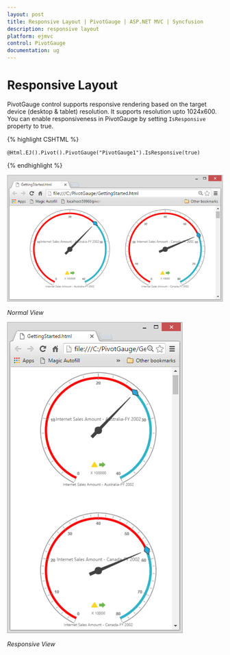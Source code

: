 ```yaml
---
layout: post
title: Responsive Layout | PivotGauge | ASP.NET MVC | Syncfusion
description: responsive layout
platform: ejmvc
control: PivotGauge
documentation: ug
---
```


# Responsive Layout

PivotGauge control supports responsive rendering based on the target device (desktop & tablet) resolution. It supports resolution upto 1024x600. You can enable responsiveness in PivotGauge by setting `IsResponsive` property to true.

{% highlight CSHTML %}

    @Html.EJ().Pivot().PivotGauge("PivotGauge1").IsResponsive(true)

{% endhighlight  %}

![](Responsive-Layout/Responsive1.png)

_Normal View_


![](Responsive-Layout/Responsive2.png)

_Responsive View_



